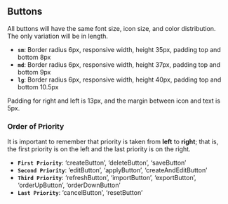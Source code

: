 ## **Buttons**

All buttons will have the same font size, icon size, and color distribution. The only variation will be in length.

- **`sm`**: Border radius 6px, responsive width, height 35px, padding top and bottom 8px
- **`md`**: Border radius 6px, responsive width, height 37px, padding top and bottom 9px
- **`lg`**: Border radius 6px, responsive width, height 40px, padding top and bottom 10.5px

Padding for right and left is 13px, and the margin between icon and text is 5px.

### Order of Priority
It is important to remember that priority is taken from **left** to **right**; that is, the first priority is on the left and the last priority is on the right.

- **`First Priority`**: ‘createButton’, ‘deleteButton’, ‘saveButton’
- **`Second Priority`**: ‘editButton’, ‘applyButton’, ‘createAndEditButton’
- **`Third Priority`**: ‘refreshButton’, ‘importButton’, ‘exportButton’, ‘orderUpButton’, ‘orderDownButton’
- **`Last Priority`**: ‘cancelButton’, ‘resetButton’
